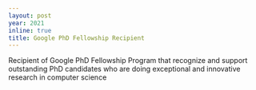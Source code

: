```yaml
---
layout: post
year: 2021
inline: true
title: Google PhD Fellowship Recipient
---
```


Recipient of Google PhD Fellowship Program that recognize and
support outstanding PhD candidates who are doing exceptional and innovative research in computer science
